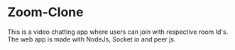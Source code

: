 # Zoom-Clone
This is a video chatting app where users can join with respective room Id's.
The web app is made with NodeJs, Socket io and peer js.
